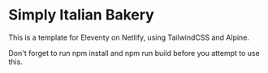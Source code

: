# Simply Italian Bakery

This is a template for Eleventy on Netlify, using TailwindCSS and Alpine.

Don't forget to run npm install and npm run build before you attempt to use this.
